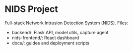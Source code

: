# NIDS Project

Full-stack Network Intrusion Detection System (NIDS).
Files:
- backend/: Flask API, model utils, capture agent
- nids-frontend/: React dashboard
- docs/: guides and deployment scripts
